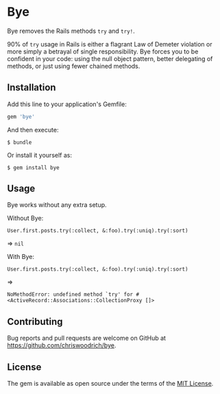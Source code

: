 # Bye

Bye removes the Rails methods `try` and `try!`.

90% of `try` usage in Rails is either a flagrant Law of Demeter violation or more simply a betrayal of single responsibility.  Bye forces you to be confident in your code: using the null object pattern, better delegating of methods, or just using fewer chained methods.

## Installation

Add this line to your application's Gemfile:

```ruby
gem 'bye'
```

And then execute:

    $ bundle

Or install it yourself as:

    $ gem install bye

## Usage

Bye works without any extra setup.

Without Bye:

`User.first.posts.try(:collect, &:foo).try(:uniq).try(:sort)`

=> `nil`

With Bye:

`User.first.posts.try(:collect, &:foo).try(:uniq).try(:sort)`

=>
```
NoMethodError: undefined method `try' for #<ActiveRecord::Associations::CollectionProxy []>
```
## Contributing

Bug reports and pull requests are welcome on GitHub at https://github.com/chriswoodrich/bye.


## License

The gem is available as open source under the terms of the [MIT License](http://opensource.org/licenses/MIT).
